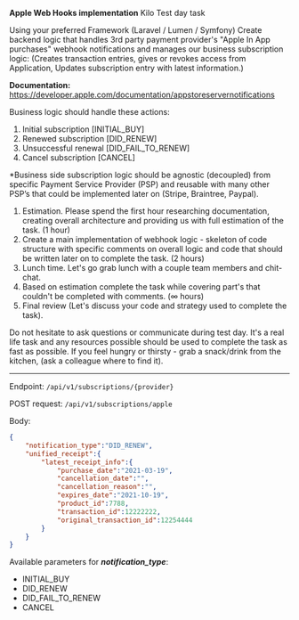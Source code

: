 **Apple Web Hooks implementation**
Kilo Test day task

Using your preferred Framework (Laravel / Lumen / Symfony)
Create backend  logic that handles 3rd party payment provider's "Apple In App purchases" webhook notifications and manages our business subscription logic: (Creates transaction entries, gives or revokes access from Application, Updates subscription entry with latest information.)

**Documentation:**  https://developer.apple.com/documentation/appstoreservernotifications

Business logic should handle these actions:
1. Initial subscription [INITIAL_BUY]
2. Renewed subscription [DID_RENEW]
3. Unsuccessful renewal [DID_FAIL_TO_RENEW]
4. Cancel subscription [CANCEL]

*Business side subscription logic should be agnostic (decoupled) from specific Payment Service Provider (PSP) and reusable with many other PSP’s that could be implemented later on (Stripe, Braintree, Paypal).

1) Estimation. Please spend the first hour researching documentation, creating overall architecture and providing us with full estimation of the task. (1 hour)
2) Create a main implementation of webhook logic - skeleton of code structure with  specific comments on overall logic and code that should be written later on to complete the task. (2 hours)
3) Lunch time. Let's go grab lunch with a couple team members and chit-chat.
4) Based on estimation complete the task while covering part's that couldn't be completed with comments.  (∞ hours)
5) Final review (Let's discuss your code and strategy used to complete the task).

Do not hesitate to ask questions or communicate during test day. It's a real life task and any resources possible should be used to complete the task as fast as possible.
If you feel hungry or thirsty - grab a snack/drink from the kitchen, (ask a colleague where to find it). 


---
Endpoint: `/api/v1/subscriptions/{provider}`

POST request: `/api/v1/subscriptions/apple`

Body:

```json
{
    "notification_type":"DID_RENEW",
    "unified_receipt":{
        "latest_receipt_info":{
            "purchase_date":"2021-03-19",
            "cancellation_date":"",
            "cancellation_reason":"",
            "expires_date":"2021-10-19",
            "product_id":7788,
            "transaction_id":12222222,
            "original_transaction_id":12254444
        }
    }
}
```

Available parameters for _**notification_type**_: 
- INITIAL_BUY
- DID_RENEW
- DID_FAIL_TO_RENEW
- CANCEL


